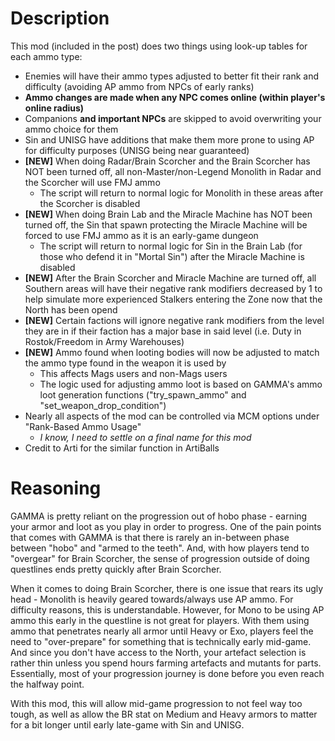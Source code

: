 # **Description**
This mod (included in the post) does two things using look-up tables for each ammo type:

- Enemies will have their ammo types adjusted to better fit their rank and difficulty (avoiding AP ammo from NPCs of early ranks)
- **Ammo changes are made when any NPC comes online (within player's online radius)**
- Companions **and important NPCs** are skipped to avoid overwriting your ammo choice for them
- Sin and UNISG have additions that make them more prone to using AP for difficulty purposes (UNISG being near guaranteed)
- **[NEW]** When doing Radar/Brain Scorcher and the Brain Scorcher has NOT been turned off, all non-Master/non-Legend Monolith in Radar and the Scorcher will use FMJ ammo
  - The script will return to normal logic for Monolith in these areas after the Scorcher is disabled
- **[NEW]** When doing Brain Lab and the Miracle Machine has NOT been turned off, the Sin that spawn protecting the Miracle Machine will be forced to use FMJ ammo as it is an early-game dungeon
  - The script will return to normal logic for Sin in the Brain Lab (for those who defend it in "Mortal Sin") after the Miracle Machine is disabled
- **[NEW]** After the Brain Scorcher and Miracle Machine are turned off, all Southern areas will have their negative rank modifiers decreased by 1 to help simulate more experienced Stalkers entering the Zone now that the North has been opend
- **[NEW]** Certain factions will ignore negative rank modifiers from the level they are in if their faction has a major base in said level (i.e. Duty in Rostok/Freedom in Army Warehouses)
- **[NEW]** Ammo found when looting bodies will now be adjusted to match the ammo type found in the weapon it is used by
  - This affects Mags users and non-Mags users
  - The logic used for adjusting ammo loot is based on GAMMA's ammo loot generation functions ("try_spawn_ammo" and "set_weapon_drop_condition")
- Nearly all aspects of the mod can be controlled via MCM options under "Rank-Based Ammo Usage"
  - *I know, I need to settle on a final name for this mod*
- Credit to Arti for the similar function in ArtiBalls


# **Reasoning**


GAMMA is pretty reliant on the progression out of hobo phase - earning your armor and loot as you play in order to progress. One of the pain points that comes with GAMMA is that there is rarely an in-between phase between "hobo" and "armed to the teeth". And, with how players tend to "overgear" for Brain Scorcher, the sense of progression outside of doing questlines ends pretty quickly after Brain Scorcher.

When it comes to doing Brain Scorcher, there is one issue that rears its ugly head - Monolith is heavily geared towards/always use AP ammo. For difficulty reasons, this is understandable. However, for Mono to be using AP ammo this early in the questline is not great for players. With them using ammo that penetrates nearly all armor until Heavy or Exo, players feel the need to "over-prepare" for something that is technically early mid-game. And since you don't have access to the North, your artefact selection is rather thin unless you spend hours farming artefacts and mutants for parts. Essentially, most of your progression journey is done before you even reach the halfway point.

With this mod, this will allow mid-game progression to not feel way too tough, as well as allow the BR stat on Medium and Heavy armors to matter for a bit longer until early late-game with Sin and UNISG.
